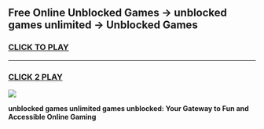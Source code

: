 
## Free Online Unblocked Games → unblocked games unlimited → Unblocked Games
<h3>
<a href="https://premium.freeplayer.one?title=unblocked_games_unlimited&ref=21F">CLICK TO PLAY</a></h3>
<hr>

<h3>
<a href="https://premium.freeplayer.one?title=unblocked_games_unlimited&ref=21F">CLICK 2 PLAY</a>
  
</h3>

<a href="https://premium.freeplayer.one?title=unblocked_games_unlimited&ref=21F/"><img src="https://clearcache.store/games.png"></a>


**unblocked games unlimited games unblocked: Your Gateway to Fun and Accessible Online Gaming**
